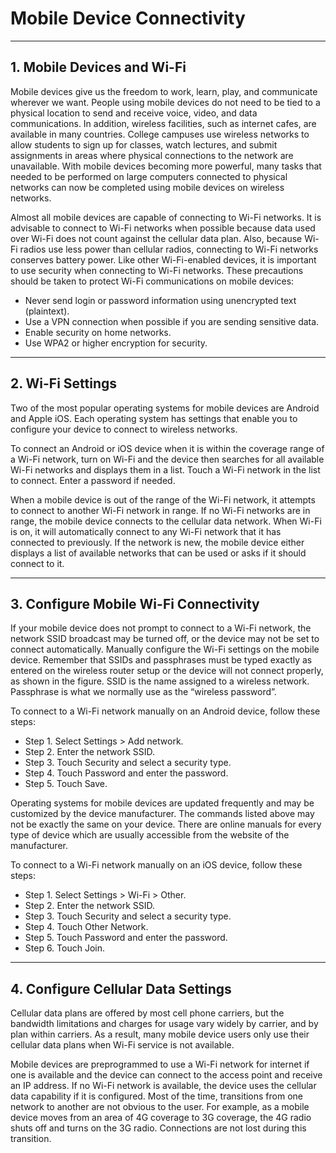 # **Mobile Device Connectivity**

---

## **1. Mobile Devices and Wi-Fi**

Mobile devices give us the freedom to work, learn, play, and communicate wherever we want. People using mobile devices do not need to be tied to a physical location to send and receive voice, video, and data communications. In addition, wireless facilities, such as internet cafes, are available in many countries. College campuses use wireless networks to allow students to sign up for classes, watch lectures, and submit assignments in areas where physical connections to the network are unavailable. With mobile devices becoming more powerful, many tasks that needed to be performed on large computers connected to physical networks can now be completed using mobile devices on wireless networks.

Almost all mobile devices are capable of connecting to Wi-Fi networks. It is advisable to connect to Wi-Fi networks when possible because data used over Wi-Fi does not count against the cellular data plan. Also, because Wi-Fi radios use less power than cellular radios, connecting to Wi-Fi networks conserves battery power. Like other Wi-Fi-enabled devices, it is important to use security when connecting to Wi-Fi networks. These precautions should be taken to protect Wi-Fi communications on mobile devices:

- Never send login or password information using unencrypted text (plaintext).
- Use a VPN connection when possible if you are sending sensitive data.
- Enable security on home networks.
- Use WPA2 or higher encryption for security.

---

## **2. Wi-Fi Settings**

Two of the most popular operating systems for mobile devices are Android and Apple iOS. Each operating system has settings that enable you to configure your device to connect to wireless networks.

To connect an Android or iOS device when it is within the coverage range of a Wi-Fi network, turn on Wi-Fi and the device then searches for all available Wi-Fi networks and displays them in a list. Touch a Wi-Fi network in the list to connect. Enter a password if needed.

When a mobile device is out of the range of the Wi-Fi network, it attempts to connect to another Wi-Fi network in range. If no Wi-Fi networks are in range, the mobile device connects to the cellular data network. When Wi-Fi is on, it will automatically connect to any Wi-Fi network that it has connected to previously. If the network is new, the mobile device either displays a list of available networks that can be used or asks if it should connect to it.

---

## **3. Configure Mobile Wi-Fi Connectivity**

If your mobile device does not prompt to connect to a Wi-Fi network, the network SSID broadcast may be turned off, or the device may not be set to connect automatically. Manually configure the Wi-Fi settings on the mobile device. Remember that SSIDs and passphrases must be typed exactly as entered on the wireless router setup or the device will not connect properly, as shown in the figure. SSID is the name assigned to a wireless network. Passphrase is what we normally use as the “wireless password”.

To connect to a Wi-Fi network manually on an Android device, follow these steps:
- Step 1. Select Settings > Add network.
- Step 2. Enter the network SSID.
- Step 3. Touch Security and select a security type.
- Step 4. Touch Password and enter the password.
- Step 5. Touch Save.

Operating systems for mobile devices are updated frequently and may be customized by the device manufacturer. The commands listed above may not be exactly the same on your device. There are online manuals for every type of device which are usually accessible from the website of the manufacturer.

To connect to a Wi-Fi network manually on an iOS device, follow these steps:
- Step 1. Select Settings > Wi-Fi > Other.
- Step 2. Enter the network SSID.
- Step 3. Touch Security and select a security type.
- Step 4. Touch Other Network.
- Step 5. Touch Password and enter the password.
- Step 6. Touch Join.

---

## **4. Configure Cellular Data Settings**

Cellular data plans are offered by most cell phone carriers, but the bandwidth limitations and charges for usage vary widely by carrier, and by plan within carriers. As a result, many mobile device users only use their cellular data plans when Wi-Fi service is not available.

Mobile devices are preprogrammed to use a Wi-Fi network for internet if one is available and the device can connect to the access point and receive an IP address. If no Wi-Fi network is available, the device uses the cellular data capability if it is configured. Most of the time, transitions from one network to another are not obvious to the user. For example, as a mobile device moves from an area of 4G coverage to 3G coverage, the 4G radio shuts off and turns on the 3G radio. Connections are not lost during this transition.